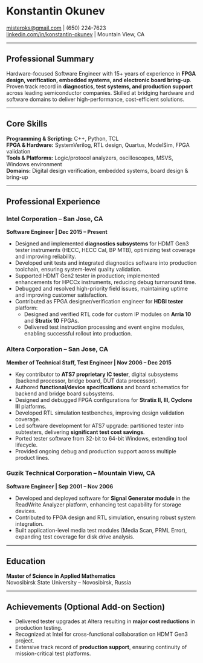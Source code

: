 # Konstantin Okunev
[misteroks@gmail.com](mailto:misteroks@gmail.com) |  (650) 224-7623  
[linkedin.com/in/konstantin-okunev](http://www.linkedin.com/in/konstantin-okunev) |  Mountain View, CA  

---

## Professional Summary  
Hardware-focused Software Engineer with 15+ years of experience in **FPGA design, verification, embedded systems, and electronic board bring-up**. Proven track record in **diagnostics, test systems, and production support** across leading semiconductor companies. Skilled at bridging hardware and software domains to deliver high-performance, cost-efficient solutions.  

---

## Core Skills  
**Programming & Scripting:** C++, Python, TCL  
**FPGA & Hardware:** SystemVerilog, RTL design, Quartus, ModelSim, FPGA validation  
**Tools & Platforms:** Logic/protocol analyzers, oscilloscopes, MSVS, Windows environment  
**Domains:** Digital design verification, embedded systems, board design & bring-up  

---

## Professional Experience  

### Intel Corporation – San Jose, CA  
**Software Engineer | Dec 2015 – Present**  
- Designed and implemented **diagnostics subsystems** for HDMT Gen3 tester instruments (HECC, HECC Cal, BP MTB), optimizing test coverage and improving reliability.  
- Developed unit tests and integrated diagnostics software into production toolchain, ensuring system-level quality validation.  
- Supported HDMT Gen2 tester in production; implemented enhancements for HPCCx instruments, reducing debug turnaround time.  
- Debugged and resolved high-priority field issues, maintaining uptime and improving customer satisfaction.  
- Contributed as FPGA designer/verification engineer for **HDBI tester** platform:  
  - Designed and verified RTL code for custom IP modules on **Arria 10** and **Stratix 10** FPGAs.  
  - Delivered test instruction processing and event engine modules, enabling successful rollout into production.  

### Altera Corporation – San Jose, CA  
**Member of Technical Staff, Test Engineer | Nov 2006 – Dec 2015**  
- Key contributor to **ATS7 proprietary IC tester**, digital subsystems (backend processor, bridge board, DUT data processor).  
- Authored **functional/device specifications** and board schematics for backend and bridge board subsystems.  
- Designed and debugged FPGA configurations for **Stratix II, III, Cyclone III** platforms.  
- Developed RTL simulation testbenches, improving design validation coverage.  
- Led software development for ATS7 upgrade: partitioned tester into subtesters, delivering **significant test cost savings**.  
- Ported tester software from 32-bit to 64-bit Windows, extending tool lifecycle.  
- Provided ongoing debug and production support across multiple product lines.  

### Guzik Technical Corporation – Mountain View, CA  
**Software Engineer | Sep 2001 – Nov 2006**  
- Developed and deployed software for **Signal Generator module** in the ReadWrite Analyzer platform, enhancing test capability for storage devices.  
- Contributed to FPGA design and RTL simulation, ensuring robust system integration.  
- Built application-level media test modules (Media Scan, PRML Error), expanding test coverage for disk drive analysis.  

---

## Education  
**Master of Science in Applied Mathematics**  
Novosibirsk State University – Novosibirsk, Russia  

---

## Achievements (Optional Add-on Section)  
- Delivered tester upgrades at Altera resulting in **major cost reductions** in production testing.  
- Recognized at Intel for cross-functional collaboration on HDMT Gen3 project.  
- Extensive track record of **production support**, ensuring continuity of mission-critical test platforms.  
